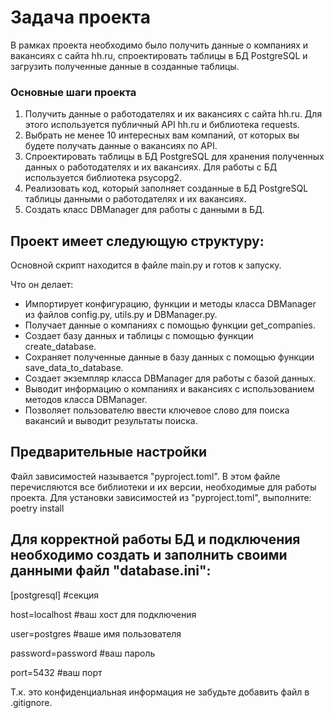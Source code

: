 # Задача проекта
В рамках проекта необходимо было получить данные о компаниях и вакансиях с сайта hh.ru, спроектировать таблицы в БД PostgreSQL и загрузить полученные данные в созданные таблицы.

### Основные шаги проекта
1. Получить данные о работодателях и их вакансиях с сайта hh.ru. Для этого используется публичный API hh.ru и библиотека requests.
2. Выбрать не менее 10 интересных вам компаний, от которых вы будете получать данные о вакансиях по API.
3. Спроектировать таблицы в БД PostgreSQL для хранения полученных данных о работодателях и их вакансиях. Для работы с БД используется библиотека psycopg2.
4. Реализовать код, который заполняет созданные в БД PostgreSQL таблицы данными о работодателях и их вакансиях.
5. Создать класс DBManager для работы с данными в БД.

## Проект имеет следующую структуру:
Основной скрипт находится в файле main.py и готов к запуску. 

Что он делает:
- Импортирует конфигурацию, функции и методы класса DBManager из файлов config.py, utils.py и DBManager.py.
- Получает данные о компаниях с помощью функции get_companies.
- Создает базу данных и таблицы с помощью функции create_database.
- Сохраняет полученные данные в базу данных с помощью функции save_data_to_database.
- Создает экземпляр класса DBManager для работы с базой данных.
- Выводит информацию о компаниях и вакансиях с использованием методов класса DBManager.
- Позволяет пользователю ввести ключевое слово для поиска вакансий и выводит результаты поиска.

## Предварительные настройки
Файл зависимостей называется "pyproject.toml". В этом файле перечисляются все библиотеки и их версии, необходимые для работы проекта. Для установки зависимостей из "pyproject.toml", выполните:
poetry install

## Для корректной работы БД и подключения необходимо создать и заполнить своими данными файл "database.ini":
[postgresql] #секция

host=localhost #ваш хост для подключения

user=postgres #ваше имя пользователя

password=password #ваш пароль

port=5432 #ваш порт

Т.к. это конфиденциальная информация не забудьте добавить файл в .gitignore.

